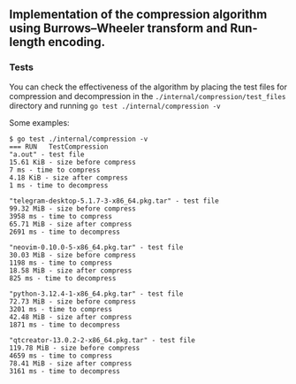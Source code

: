 ## Implementation of the compression algorithm using Burrows–Wheeler transform and Run-length encoding.
### Tests
You can check the effectiveness of the algorithm by placing the test files for compression and decompression in the `./internal/compression/test_files` directory and running `go test ./internal/compression -v`

Some examples:
```
$ go test ./internal/compression -v
=== RUN   TestCompression
"a.out" - test file
15.61 KiB - size before compress
7 ms - time to compress
4.18 KiB - size after compress
1 ms - time to decompress

"telegram-desktop-5.1.7-3-x86_64.pkg.tar" - test file
99.32 MiB - size before compress
3958 ms - time to compress
65.71 MiB - size after compress
2691 ms - time to decompress

"neovim-0.10.0-5-x86_64.pkg.tar" - test file
30.03 MiB - size before compress
1198 ms - time to compress
18.58 MiB - size after compress
825 ms - time to decompress

"python-3.12.4-1-x86_64.pkg.tar" - test file
72.73 MiB - size before compress
3201 ms - time to compress
42.48 MiB - size after compress
1871 ms - time to decompress

"qtcreator-13.0.2-2-x86_64.pkg.tar" - test file
119.78 MiB - size before compress
4659 ms - time to compress
78.41 MiB - size after compress
3161 ms - time to decompress
```
